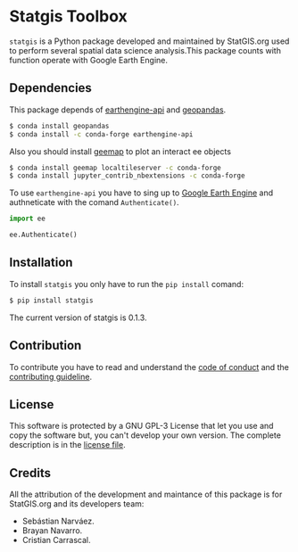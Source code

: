 # Statgis Toolbox

`statgis` is a Python package developed and maintained by StatGIS.org used to perform several spatial data science analysis.This package counts with function operate with Google Earth Engine.

## Dependencies

This package depends of [earthengine-api](https://developers.google.com/earth-engine/tutorials/community/intro-to-python-api) and [geopandas](https://geopandas.org/en/stable/getting_started.html).

```bash
$ conda install geopandas
$ conda install -c conda-forge earthengine-api
```

Also you should install [geemap](https://geemap.org/get-started/) to plot an interact ee objects

```bash
$ conda install geemap localtileserver -c conda-forge
$ conda install jupyter_contrib_nbextensions -c conda-forge
```

To use `earthengine-api` you have to sing up to [Google Earth Engine](https://earthengine.google.com/new_signup/) and authneticate with the comand `Authenticate()`.

```Python
import ee

ee.Authenticate()
```

## Installation

To install `statgis` you only have to run the `pip install` comand:

```bash
$ pip install statgis
```

The current version of statgis is 0.1.3.

## Contribution

To contribute you have to read and understand the [code of conduct](CONDUCT.md) and the [contributing guideline](CONTRIBUTING.md).

## License

This software is protected by a GNU GPL-3 License that let you use and copy the software but, you can't develop your own version. The complete description is in the [license file](LICENSE.txt).

## Credits

All the attribution of the development and maintance of this package is for StatGIS.org and its developers team:

- Sebástian Narváez.
- Brayan Navarro.
- Cristian Carrascal.
